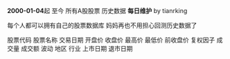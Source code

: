 
**2000-01-04**起 至今 所有A股股票 历史数据  **每日维护**  by tianrking

每个人都可以拥有自己的股票数据库
妈妈再也不用担心回测历史数据了

股票代码	股票名称	交易日期	开盘价	收盘价	最高价	最低价	前收盘价	复权因子	成交量	成交额	波动	地区	行业	上市日期	退市日期
